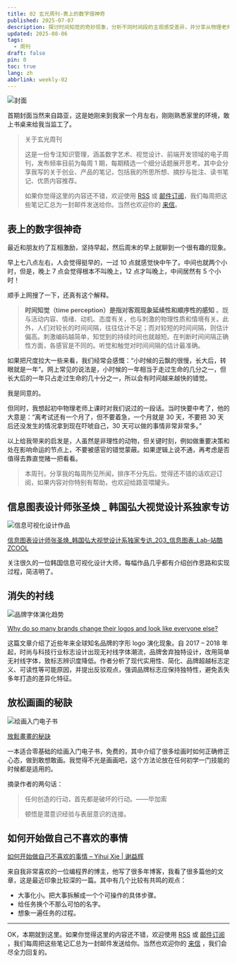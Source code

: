 ```yaml
---
title: 02 玄光周刊-表上的数字很神奇
published: 2025-07-07
description: 探讨时间知觉的奇妙现象，分析不同时间段的主观感受差异，并分享从物理老师处获得的关于时间管理的启发。
updated: 2025-08-06
tags:
  - 周刊
draft: false
pin: 0
toc: true
lang: zh
abbrlink: weekly-02
---
```


![封面](../_images/02%20玄光周刊-表上的数字很神奇-1754594890036.webp)

首期封面当然来自路亚，这是她刚来到我家一个月左右，刚刚熟悉家里的环境，敢上书桌来给我当监工了。

> 关于玄光周刊
>
> 这是一份专注知识管理，涵盖数字艺术、视觉设计、前端开发领域的电子周刊，发布频率目前为每周 1 期，每期精选一个细分话题展开思考。其中会分享我写的关于创业、产品的笔记，包括我的所思所想、摘抄与批注、读书笔记、优质内容推荐。
>
> 如果你觉得这里的内容还不错，欢迎使用 [RSS](https://weekly.cgartlab.com/feed/atom) 或 [邮件订阅](https://weekly.cgartlab.com/)，我们每周把这些笔记汇总为一封邮件发送给你。当然也欢迎你的 [来信](mailto:info@cgartlab.com)。

## 表上的数字很神奇

最近和朋友约了互相激励，坚持早起，然后周末的早上就聊到一个很有趣的现象。

早上七八点左右，人会觉得挺早的，一过 10 点就感觉快中午了。中间也就两个小时，但是，晚上 7 点会觉得根本不叫晚上，12 点才叫晚上，中间居然有 5 个小时！

顺手上网搜了一下，还真有这个解释。

> **时间知觉（time perception）是指对客观现象延续性和顺序性的感知** 。既与活动内容、情绪、动机、态度有关，也与刺激的物理性质和情境有关。此外，人们对较长的时间间隔，往往估计不足；而对较短的时间间隔，则估计偏高。刺激编码越简单，知觉到的持续时间也就越短。在判断时间间隔正确性方面，各感官是不同的。听觉和触觉对时间间隔的估计最准确。

如果把尺度拉大一些来看，我们经常会感慨：“小时候的云飘的很慢，长大后，转眼就是一年”。网上常见的说法是，小时候的一年相当于走过生命的几分之一，但长大后的一年只占走过生命的几十分之一，所以会有时间越来越快的错觉。

我是同意的。

但同时，我想起初中物理老师上课时对我们说过的一段话。当时快要中考了，他的大意是：“离考试还有一个月了，但不要着急，一个月就是 30 天，不要把 30 天后还没发生的情况拿到现在吓唬自己，30 天可以做的事情非常非常多。”

以上给我带来的启发是，人虽然是非理性的动物，但关键时刻，例如做重要决策和处在影响命运的节点上，不要被感官的错觉蒙蔽。如果逻辑上说不通，再考虑是否值得去靠直觉赌一把看看。

> 本周刊，分享我的每周所见所闻，排序不分先后。觉得还不错的话欢迎订阅，如果内容对你特别有帮助，也欢迎给路亚喂罐头。

## 信息图表设计师张圣焕 \_ 韩国弘大视觉设计系独家专访

![信息可视化设计作品](../_images/02%20玄光周刊-表上的数字很神奇-1754596775895.webp)

[信息图表设计师张圣焕\_韩国弘大视觉设计系独家专访\_203\_信息图表\_Lab-站酷 ZCOOL](https://www.zcool.com.cn/work/ZNjg5ODgwOTY=.html)

关注很久的一位韩国信息可视化设计大师，每幅作品几乎都有介绍创作思路和实现过程，简洁明了。

## 消失的衬线

![品牌字体演化趋势](../_images/02%20玄光周刊-表上的数字很神奇-1754596785460.webp)

[Why do so many brands change their logos and look like everyone else?](https://velvetshark.com/why-do-brands-change-their-logos-and-look-like-everyone-else)

这篇文章介绍了近些年来全球知名品牌的字形 logo 演化现象。自 2017 – 2018 年起，时尚与科技行业标志设计出现无衬线字体潮流，品牌舍弃独特设计，改用简单无衬线字体，致标志辨识度降低。作者分析了现代实用性、简化、品牌超越标志定义、可读性等可能原因，并提出反驳观点，强调品牌标志应保持独特性，避免丢失多年打造的差异化特征。

## 放松画画的秘訣

![绘画入门电子书](../_images/02%20玄光周刊-表上的数字很神奇-1754596854009.webp)

[放鬆畫畫的秘訣](https://cck-art.kit.com/3be94cfe48)

一本适合零基础的绘画入门电子书，免费的，其中介绍了很多绘画时如何正确修正心态，做到敢想敢画。我觉得不光是画画吧，这个方法论放在任何初学一门技能的时候都是适用的。

摘录作者的两句话：

> 任何创造的行动，首先都是破坏的行动。——毕加索
>
> 顿悟是潜意识经验与表层意识的连接。

## 如何开始做自己不喜欢的事情

[如何开始做自己不喜欢的事情 – Yihui Xie | 谢益辉](https://yihui.org/cn/2018/06/dread-tasks/#:~:text=%E5%A4%A7%E4%BA%8B%E5%BE%80%E5%BE%80%E9%9A%BE%E4%BB%A5%E5%90%AF%E5%8A%A8%EF%BC%8C%E5%9B%A0%E4%B8%BA%E4%BD%A0%E4%B8%80%E6%83%B3%E8%A6%81%E5%81%9A%E8%BF%99%E4%B9%88%E5%A4%A7%E4%B8%80%E4%BB%B6%E4%BA%8B%E5%B0%B1%E4%BC%9A%E6%9C%AC%E8%83%BD%E6%89%93%E9%80%80%E5%A0%82%E9%BC%93%EF%BC%8C%E5%A6%82%E6%9E%9C%E4%BD%A0%E6%97%A0%E6%B3%95%E6%8A%8A%E5%A4%A7%E4%BA%8B%E6%8B%86%E5%88%86%E6%88%90%E4%B8%80%E4%BB%B6%E4%BB%B6%E4%B8%8D%E9%82%A3%E4%B9%88%E5%90%93%E4%BA%BA%E7%9A%84%E5%B0%8F%E6%AD%A5%E9%AA%A4%EF%BC%8C%E4%BD%A0%E7%9A%84%E5%A4%A7%E8%84%91%E4%B9%9F%E8%AE%B8%E5%B0%B1%E8%83%BD%E5%8F%91%E5%8A%A8%E4%BA%86%E3%80%82%20%E7%BB%99%E4%BB%BB%E5%8A%A1%E6%8D%A2%E4%B8%AA%E4%B8%8D%E9%82%A3%E4%B9%88%E5%8F%AF%E6%80%95%E7%9A%84%E5%90%8D%E5%AD%97%E3%80%82%20%E6%AF%94%E5%A6%82%E6%8A%8A%E2%80%9C%E6%8A%A5%E7%A8%8E%E2%80%9D%E8%BF%99%E4%BB%B6%E5%8F%AF%E6%80%95%E7%9A%84%E4%BB%BB%E5%8A%A1%E8%AF%B4%E6%88%90%E2%80%9C%E6%89%BE%E5%87%BA%E6%88%91%E7%9A%84%20W2,%E5%92%8C%E5%85%B6%E5%AE%83%E8%B4%A2%E5%8A%A1%E7%9B%B8%E5%85%B3%E6%96%87%E4%BB%B6%E2%80%9D%EF%BC%8C%E5%90%AC%E8%B5%B7%E6%9D%A5%E5%B0%B1%E5%83%8F%E6%8A%AC%E6%8A%AC%E8%85%BF%E7%AB%8B%E9%A9%AC%E5%B0%B1%E5%8F%AF%E4%BB%A5%E5%AE%8C%E6%88%90%E3%80%82%20%E6%83%B3%E8%B1%A1%E4%B8%80%E9%81%8D%E4%BB%BB%E5%8A%A1%E7%9A%84%E8%BF%87%E7%A8%8B%E3%80%82%20%E4%B9%9F%E8%AE%B8%E4%B8%8D%E6%98%AF%E6%95%B4%E4%B8%AA%E8%BF%87%E7%A8%8B%E7%9A%84%E6%AF%8F%E4%B8%80%E6%AD%A5%E9%83%BD%E9%82%A3%E4%B9%88%E7%97%9B%E8%8B%A6%EF%BC%8C%E4%BD%A0%E4%B8%8D%E5%BF%85%E5%90%93%E5%BE%97%E6%89%8B%E9%87%8C%E7%9A%84%E8%9D%B4%E8%9D%B6%E9%83%BD%E9%A3%9E%E4%BA%86%E3%80%82%20%E5%92%8C%E5%85%B6%E4%BB%96%E4%BA%BA%E4%BA%A4%E8%B0%88%E3%80%82)

来自我非常喜欢的一位编程界的博主，他写了很多年博客，我看了很多篇他的文章，这是最近印象比较深的一篇。其中有几个比较有共鸣的观点：

- 大事化小。把大事拆解成一个个可操作的具体步骤。
- 给任务换个不那么可怕的名字。
- 想象一遍任务的过程。

---

OK，本期就到这里。如果你觉得这里的内容还不错，欢迎使用 [RSS](https://weekly.cgartlab.com/feed/atom) 或 [邮件订阅](https://weekly.cgartlab.com/) ，我们每周把这些笔记汇总为一封邮件发送给你。当然也欢迎你的 [来信](mailto:info@cgartlab.com) ，我们会尽全力回复的。